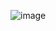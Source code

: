 ![image](https://user-images.githubusercontent.com/84030509/192939839-22c50a1d-4095-4e91-9529-96cca2a091f4.png)
